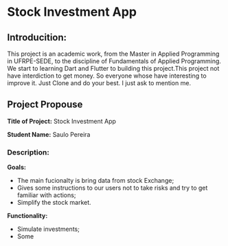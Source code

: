 # Stock Investment App

 ## Introducition:
This project is an academic work, from the Master in Applied Programming in UFRPE-SEDE, to the discipline of Fundamentals of Applied Programming. We start to learning Dart and Flutter to building this project.This project not have interdiction to get money. So everyone whose have interesting to improve it. Just Clone and do your best. I just ask to mention me. 

## Project Propouse
**Title of Project:** Stock Investment App<p></p>
**Student Name:** Saulo Pereira

### Description:
**Goals:**<p></p>
- The main fucionalty is bring data from stock Exchange;
- Gives some instructions to our users not to take risks and try to get familiar with actions;
- Simplify the stock market.

**Functionality:**<p></p>
- Simulate investments;
- Some
